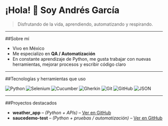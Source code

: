 # ¡Hola! 👋 Soy Andrés García

> Disfrutando de la vida, aprendiendo, automatizando y respirando.  

---

##Sobre mí

- Vivo en México  
- Me especializo en **QA / Automatización**  
- En constante aprendizaje de Python, me gusta trabajar con nuevas herramientas, mejorar procesos y escribir código claro

---

##Tecnologías y herramientas que uso

![Python](https://img.shields.io/badge/Python-3670A0?style=for-the-badge&logo=python&logoColor=ffdd54) ![Selenium](https://img.shields.io/badge/Selenium-43B02A?style=for-the-badge&logo=selenium&logoColor=white) ![Cucumber](https://img.shields.io/badge/Cucumber-23D96C?style=for-the-badge&logo=cucumber&logoColor=white) ![Gherkin](https://img.shields.io/badge/Gherkin-5C2D91?style=for-the-badge&logo=gherkin&logoColor=white) ![Git](https://img.shields.io/badge/Git-F05032?style=for-the-badge&logo=git&logoColor=white) ![GitHub](https://img.shields.io/badge/GitHub-181717?style=for-the-badge&logo=github&logoColor=white) ![JSON](https://img.shields.io/badge/JSON-000000?style=for-the-badge&logo=json&logoColor=white)  

---

##Proyectos destacados

- **weather_app** – _(Python + APIs)_ – [Ver en GitHub](https://github.com/AndresDaB/weather_app)  
- **saucedemo-test** – _(Python + pruebas / automatización)_ – [Ver en GitHub](https://github.com/AndresDaB/saucedemo-test)  
<!--
**AndresDaB/AndresDaB** is a ✨ _special_ ✨ repository because its `README.md` (this file) appears on your GitHub profile.

Here are some ideas to get you started:

- 🔭 I’m currently working on ...
- 🌱 I’m currently learning ...
- 👯 I’m looking to collaborate on ...
- 🤔 I’m looking for help with ...
- 💬 Ask me about ...
- 📫 How to reach me: ...
- 😄 Pronouns: ...
- ⚡ Fun fact: ...
-->
